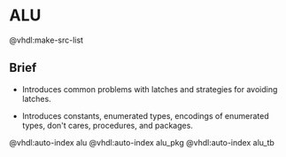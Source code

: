 # ALU

@vhdl:make-src-list

## Brief

- Introduces common problems with latches and strategies for avoiding latches.

- Introduces constants, enumerated types, encodings of enumerated types, don't cares, procedures, and packages.

@vhdl:auto-index alu
@vhdl:auto-index alu_pkg
@vhdl:auto-index alu_tb